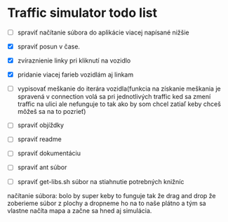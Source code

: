 # Traffic simulator todo list
- [ ] spraviť načítanie súbora do aplikácie viacej napísané nižšie
- [X] spraviť posun v čase.
- [X] zvíraznienie linky pri kliknutí na vozidlo
- [X] pridanie viacej farieb vozidlám aj linkam
- [ ] vypisovať meškanie do iterára vozidla(funkcia na získanie meškania je spravená v connection volá sa pri jednotlivých traffic ked sa zmení traffic na ulici ale nefunguje to tak ako by som chcel zatiaľ keby chceš môžeš sa na to pozrieť)
- [ ] spraviť objíždky
- [ ] spraviť readme
- [ ] spraviť dokumentáciu
- [ ] spraviť ant súbor
- [ ] spraviť get-libs.sh súbor na stiahnutie potrebných knižníc


načítanie súbora: bolo by super keby to funguje tak že drag and drop
že zoberieme súbor z plochy a dropneme ho na to naše plátno a tým sa vlastne načíta mapa a začne sa hned aj simulácia.


